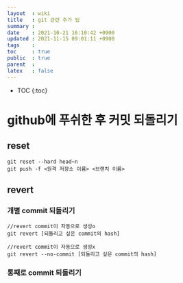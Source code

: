 ```yaml
---
layout  : wiki
title   : git 관련 추가 팁 
summary : 
date    : 2021-10-21 16:10:42 +0900
updated : 2021-11-15 09:01:11 +0900
tags    : 
toc     : true
public  : true
parent  : 
latex   : false
---
```

* TOC
{:toc}

# github에 푸쉬한 후 커밋 되돌리기

## reset
```
git reset --hard head~n
git push -f <원격 저장소 이름> <브랜치 이름>
```


## revert 
### 개별 commit 되돌리기
```
//revert commit이 자동으로 생성o
git revert [되돌리고 싶은 commit의 hash]
```

```
//revert commit이 자동으로 생성x
git revert --no-commit [되돌리고 싶은 commit의 hash]
```

### 통째로 commit 되돌리기
